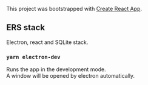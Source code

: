 This project was bootstrapped with [Create React App](https://github.com/facebook/create-react-app).

## ERS stack

Electron, react and SQLite stack.

### `yarn electron-dev`

Runs the app in the development mode.<br />
A window will be opened by electron automatically.
